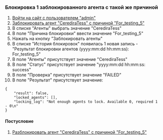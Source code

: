 ### Блокировка 1 заблокированного агента c такой же причиной

1. [Войти на сайт с пользователем "admin"](../../../0.%20Шаги/1.%20Войти%20на%20сайт%20с%20пользователем%20username.md)
1. [Заблокировать агент "CerediraTess" с причиной "For_testing_5"](../../../0.%20Шаги/8.%20Заблокировать%20агент%20agent%20с%20причиной%20lock_cause.md)
1. В списке "Агенты" выбрать значение "CerediraTess"
1. В поле "Причина блокировки" ввести значение "For_testing_5"
1. Нажать на кнопку "Заблокировать агенты"
1. В списке "История блокировок" появилась 1 новая запись - "Результат блокировки агентов (yyyy:mm:dd hh:mm:ss): For_testing_5"
1. В поле "Агенты" присутствует значение "CerediraTess"
1. В поле "Статус" присутствует значение "yyyy:mm:dd hh:mm:ss: success"
1. В поле "Проверка" присутствует значение "FAILED"
1. В поле "Результат" присутствует значение:
```
{
    "result": false,
    "locked_agents": [],
    "locking_log": "Not enough agents to lock. Available 0, required 1 - 0\n"
}
```

#### Постусловие 

1. [Разблокировать агент "CerediraTess" с причиной "For_testing_5"](../../../0.%20Шаги/9.%20Разблокировать%20агент%20agent%20с%20причиной%20lock_cause.md)